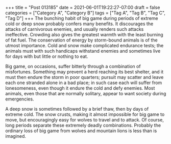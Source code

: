 +++
title = "Post 013185"
date = 2021-06-01T19:22:27-07:00
draft = false
categories = ["Category A", "Category B"]
tags = ["Tag A", "Tag B", "Tag C", "Tag D"]
+++
The bunching habit of big game during periods of extreme cold or deep snow probably confers many benefits. It discourages the attacks of carnivorous enemies, and usually renders such attacks ineffective. Crowding also gives the greatest warmth with the least burning of fat fuel. The conservation of energy by storm-bound animals is of the utmost importance. Cold and snow make complicated endurance tests; the animals must with such handicaps withstand enemies and sometimes live for days with but little or nothing to eat.

Big game, on occasions, suffer bitterly through a combination of misfortunes. Something may prevent a herd reaching its best shelter, and it must then endure the storm in poor quarters; pursuit may scatter and leave each one stranded alone in a bad place; in such case each will suffer from lonesomeness, even though it endure the cold and defy enemies. Most animals, even those that are normally solitary, appear to want society during emergencies.

A deep snow is sometimes followed by a brief thaw, then by days of extreme cold. The snow crusts, making it almost impossible for big game to move, but encouragingly easy for wolves to travel and to attack. Of course, long periods separate these extremely deadly combinations. Probably the ordinary loss of big game from wolves and mountain lions is less than is imagined.
